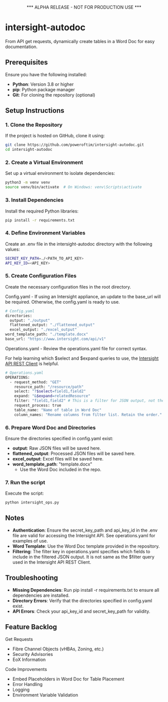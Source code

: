 <p align="center">
*** ALPHA RELEASE - NOT FOR PRODUCTION USE ***
</p>

# intersight-autodoc
From API get requests, dynamically create tables in a Word Doc for easy documentation.


## Prerequisites

Ensure you have the following installed:
- **Python**: Version 3.8 or higher
- **pip**: Python package manager
- **Git**: For cloning the repository (optional)

## Setup Instructions

### 1. Clone the Repository
If the project is hosted on GitHub, clone it using:
```bash
git clone https://github.com/poweroftim/intersight-autodoc.git
cd intersight-autodoc
```
### 2. Create a Virtual Environment

Set up a virtual environment to isolate dependencies:
```bash
python3 -m venv venv
source venv/bin/activate  # On Windows: venv\Scripts\activate
```

### 3. Install Dependencies

Install the required Python libraries:
```bash
pip install -r requirements.txt
```

### 4. Define Environment Variables

Create an .env file in the intersight-autodoc directory with the following values:
```bash
SECRET_KEY_PATH=./<PATH_TO_API_KEY>
API_KEY_ID=<API_KEY>
```


### 5. Create Configuration Files

Create the necessary configuration files in the root directory. 


Config.yaml - If using an Intersight appliance, an update to the base_url will be required. Otherwise, the config.yaml is ready to use. 


```bash
# Config.yaml
directories:
  output: "./output"
  flattened_output: "./flattened_output"
  excel_output: "./excel_output"
word_template_path: "./template.docx"
base_url: "https://www.intersight.com/api/v1"
```

Operations.yaml - Review the operations.yaml file for correct syntax. 

For help learning which $select and $expand queries to use, the [Intersight API REST Client](https://us-east-1.intersight.com/apidocs/apirefs/All/api/v1) is helpful. 


```bash
# Operations.yaml
OPERATIONS:
  - request_method: "GET"
    resource_path: "/resource/path"
    select: "?$select=field1,field2"
    expand: "&$expand=relatedResource" 
    filter: "field1,field2" # This is a filter for JSON output, not the $filter for the Intersight API. 
    request_process: true
    table_name: "Name of table in Word Doc"
    column_names: "Rename columns from filter list. Retain the order."
```



### 6. Prepare Word Doc and Directories

Ensure the directories specified in config.yaml exist:

- **output**: Raw JSON files will be saved here.
- **flattened_output**: Processed JSON files will be saved here.
- **excel_output**: Excel files will be saved here.
- **word_template_path**: "template.docx"
    - Use the Word Doc included in the repo.

### 7. Run the script

Execute the script:

```bash
python intersight_ops.py
```

## Notes
- **Authentication**: Ensure the secret_key_path and api_key_id in the .env file are valid for accessing the Intersight API. See operations.yaml for examples of use.
- **Word Template**: Use the Word Doc template provided in the repository.
- **Filtering**: The filter key in operations.yaml specifies which fields to include in the filtered JSON output. It is not same as the $filter query used in the Intersight API REST Client. 

## Troubleshooting
- **Missing Dependencies**: Run pip install -r requirements.txt to ensure all dependencies are installed.
- **Directory Errors**: Verify that the directories specified in config.yaml exist.
- **API Errors**: Check your api_key_id and secret_key_path for validity.

## Feature Backlog

Get Requests
- Fibre Channel Objects (vHBAs, Zoning, etc.)
- Security Advisories
- EoX Information

Code Improvements
- Embed Placeholders in Word Doc for Table Placement
- Error Handling
- Logging
- Environment Variable Validation
